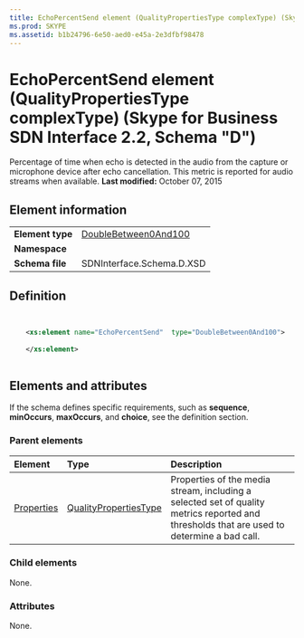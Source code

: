 ```yaml
---
title: EchoPercentSend element (QualityPropertiesType complexType) (Skype for Business SDN Interface 2.2, Schema "D")
ms.prod: SKYPE
ms.assetid: b1b24796-6e50-aed0-e45a-2e3dfbf98478
---
```



# EchoPercentSend element (QualityPropertiesType complexType) (Skype for Business SDN Interface 2.2, Schema "D")
Percentage of time when echo is detected in the audio from the capture or microphone device after echo cancellation. This metric is reported for audio streams when available. 
 **Last modified:** October 07, 2015
  
    
    


## Element information


|||
|:-----|:-----|
|**Element type**| [DoubleBetween0And100](doublebetween0and100-simpletype.md)|
|**Namespace**||
|**Schema file**|SDNInterface.Schema.D.XSD |
   

## Definition


```XML


    <xs:element name="EchoPercentSend"  type="DoubleBetween0And100">
    
    </xs:element>
  
```


## Elements and attributes

If the schema defines specific requirements, such as **sequence**, **minOccurs**, **maxOccurs**, and **choice**, see the definition section. 
  
    
    

### Parent elements



|**Element**|**Type**|**Description**|
|:-----|:-----|:-----|
| [Properties](properties-element-qualitytype-complextype-1.md)| [QualityPropertiesType](qualitypropertiestype-complextype.md)|Properties of the media stream, including a selected set of quality metrics reported and thresholds that are used to determine a bad call. |
   

### Child elements

None. 
  
    
    

### Attributes

None. 
  
    
    

